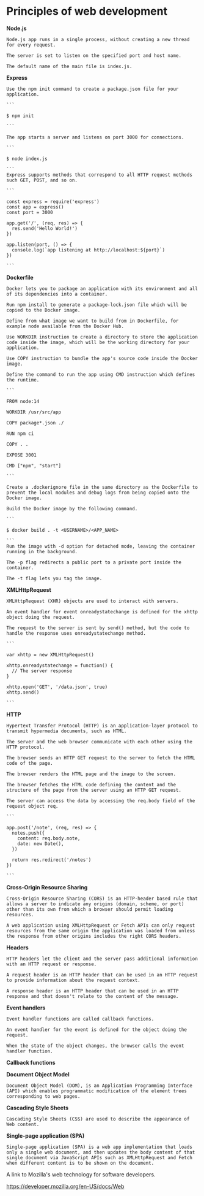 # Principles of web development

**Node.js**

	Node.js app runs in a single process, without creating a new thread for every request.

	The server is set to listen on the specified port and host name.

	The default name of the main file is index.js. 

**Express**

	Use the npm init command to create a package.json file for your application.

	```

	$ npm init

	```

	The app starts a server and listens on port 3000 for connections.

	```

	$ node index.js

	```
	Express supports methods that correspond to all HTTP request methods such GET, POST, and so on. 

	```

	const express = require('express')
	const app = express()
	const port = 3000

	app.get('/', (req, res) => {
	  res.send('Hello World!')
	})

	app.listen(port, () => {
	  console.log(`app listening at http://localhost:${port}`)
	})

	```

**Dockerfile**

	Docker lets you to package an application with its environment and all of its dependencies into a container.

	Run npm install to generate a package-lock.json file which will be copied to the Docker image.

	Define from what image we want to build from in Dockerfile, for example node available from the Docker Hub.

	Use WORKDIR instruction to create a directory to store the application code inside the image, which will be the working directory for your application.

	Use COPY instruction to bundle the app's source code inside the Docker image.

	Define the command to run the app using CMD instruction which defines the runtime.  

	```

	FROM node:14

	WORKDIR /usr/src/app

	COPY package*.json ./

	RUN npm ci

	COPY . .

	EXPOSE 3001

	CMD ["npm", "start"]

	```

	Create a .dockerignore file in the same directory as the Dockerfile to prevent the local modules and debug logs from being copied onto the Docker image.

	Build the Docker image by the following command.

	```

	$ docker build . -t <USERNAME>/<APP_NAME>

	```
	Run the image with -d option for detached mode, leaving the container running in the background. 

	The -p flag redirects a public port to a private port inside the container. 

	The -t flag lets you tag the image.

**XMLHttpRequest**

	XMLHttpRequest (XHR) objects are used to interact with servers.

	An event handler for event onreadystatechange is defined for the xhttp object doing the request.

	The request to the server is sent by send() method, but the code to handle the response uses onreadystatechange method.

	```

	var xhttp = new XMLHttpRequest()

	xhttp.onreadystatechange = function() {
	  // The server response
	}

	xhttp.open('GET', '/data.json', true)
	xhttp.send()

	```

**HTTP**

	Hypertext Transfer Protocol (HTTP) is an application-layer protocol to transmit hypermedia documents, such as HTML.

	The server and the web browser communicate with each other using the HTTP protocol.

	The browser sends an HTTP GET request to the server to fetch the HTML code of the page.

	The browser renders the HTML page and the image to the screen.

	The browser fetches the HTML code defining the content and the structure of the page from the server using an HTTP GET request.

	The server can access the data by accessing the req.body field of the request object req.

	```

	app.post('/note', (req, res) => {
	  notes.push({
	    content: req.body.note,
	    date: new Date(),
	  })

	  return res.redirect('/notes')
	})

	```
**Cross-Origin Resource Sharing**

	Cross-Origin Resource Sharing (CORS) is an HTTP-header based rule that allows a server to indicate any origins (domain, scheme, or port) other than its own from which a browser should permit loading resources.

	A web application using XMLHttpRequest or Fetch APIs can only request resources from the same origin the application was loaded from unless the response from other origins includes the right CORS headers.

**Headers**

	HTTP headers let the client and the server pass additional information with an HTTP request or response.

	A request header is an HTTP header that can be used in an HTTP request to provide information about the request context.

	A response header is an HTTP header that can be used in an HTTP response and that doesn't relate to the content of the message.

**Event handlers**

	Event handler functions are called callback functions. 

 	An event handler for the event is defined for the object doing the request.

 	When the state of the object changes, the browser calls the event handler function.

**Callback functions**

**Document Object Model**

	Document Object Model (DOM), is an Application Programming Interface (API) which enables programmatic modification of the element trees corresponding to web pages.

**Cascading Style Sheets**

	Cascading Style Sheets (CSS) are used to describe the appearance of Web content.

**Single-page application (SPA)**

	Single-page application (SPA) is a web app implementation that loads only a single web document, and then updates the body content of that single document via JavaScript APIs such as XMLHttpRequest and Fetch when different content is to be shown on the document.

A link to Mozilla's web technology for software developers. 

https://developer.mozilla.org/en-US/docs/Web

